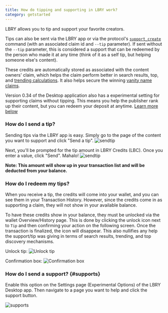 ```yaml
---
title: How do tipping and supporting in LBRY work?
category: getstarted
---
```


LBRY allows you to tip and support your favorite creators.

Tips can also be sent via the LBRY app or via the protocol's [`support_create`](/api#support_create) command (with an associated claim id and `--tip` parameter). If sent without the `--tip` parameter, this is considered a support that can be redeemed by the person who made it at any time (think of it as a self tip, but helping someone else's content).

These credits are automatically stored as associated with the content owners' claim, which helps the claim perform better in search results, top, and [trending calculations](https://lbry.com/faq/trending). It also helps secure the winning [vanity name claims](/faq/naming).

Version 0.34 of the Desktop application also has a experimental setting for supporting claims without tipping. This means you help the publisher rank up their content, but you can redeem your deposit at anytime. [Learn more below](#supports)

### How do I send a tip?

Sending tips via the LBRY app is easy. Simply go to the page of the content you want to support and click "Send a tip".
![sendtip](https://spee.ch/@clement:e/sendatip.png)

Next, you'll be prompted for the tip amount in LBRY Credits (LBC). Once you enter a value, click "Send". Mahalo!
![sendtip](https://spee.ch/@clement:e/tipamount.png)

**Note: This amount will show up in your transaction list and will be deducted from your balance.**

### How do I redeem my tips?

When you receive a tip, the credits will come into your wallet, and you can see them in your Transaction History. However, since the credits come in as supporting a claim, they will not show in your available balance.

To have these credits show in your balance, they must be unlocked via the wallet Overview/History page. This is done by clicking the unlock icon next to `Tip` and then confirming your action on the following screen. Once the transaction is finalized, the icon will disappear. This also nullifies any help the support/tip was giving in terms of search results, trending, and top discovery mechanisms. 

Unlock tip: ![Unlock tip](https://spee.ch/@clement:e/tip.png)

Confirmation box: ![Confirmation box](https://spee.ch/@clement:e/tipconfirm.png)

### How do I send a support? {#supports}

Enable this option on the Settings page (Experimental Options) of the LBRY Desktop app. Then navigate to a page you want to help and click the support button.

![supports](https://spee.ch/c/supports.jpeg)
